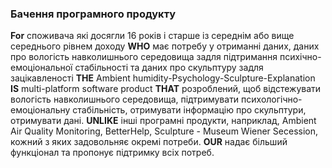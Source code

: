 ### Бачення програмного продукту
**For** споживача які досягли 16 років і старше із середнім або вище середнього рівнем доходу **WHO** має потребу у отриманні даних, даних про вологість навколишнього середовища задля підтримання психічно-емоціональної стабільності та даних про скульптуру задля зацікавленості **THE** Ambient humidity-Psychology-Sculpture-Explanation **IS** multi-platform software product **THAT** розроблений, щоб відстежувати вологість навколишнього середовища, підтримувати психологічно-емоціональну стабільність, отримувати інформацію про скульптури, отримувати дані. **UNLIKE** інші програмні продукти, наприклад, Ambient Air Quality Monitoring, BetterHelp, Sculpture - Museum Wiener Secession, кожний з яких задовольняє окремі потреби. **OUR** надає більший функціонал та пропонує підтримку всіх потреб.

